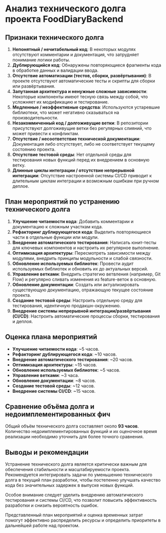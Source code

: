 # Анализ технического долга проекта FoodDiaryBackend

## Признаки технического долга

1. **Непонятный / нечитабельный код**: В некоторых модулях отсутствуют комментарии и документация, что затрудняет понимание логики работы.
2. **Дублирующийся код**: Обнаружены повторяющиеся фрагменты кода в обработке данных и валидации ввода.
3. **Отсутствие автоматизации (тестов, сборки, развёртывания)**: В проекте отсутствуют автоматические тесты и скрипты для сборки или развёртывания.
4. **Запутанная архитектура и ненужные сложные зависимости**: Некоторые компоненты имеют тесную связь между собой, что усложняет их модификацию и тестирование.
5. **Медленные / неэффективные средства**: Используются устаревшие библиотеки, что может негативно сказываться на производительности.
6. **Незакоммиченный код / долгоживущие ветки**: В репозитории присутствуют долгоживущие ветки без регулярных слияний, что может привести к конфликтам.
7. **Отсутствие / несоответствие технической документации**: Документация либо отсутствует, либо не соответствует текущему состоянию проекта.
8. **Отсутствие тестовой среды**: Нет отдельной среды для тестирования новых функций перед их внедрением в основную ветку.
9. **Длинные циклы интеграции / отсутствие непрерывной интеграции**: Отсутствие настроенной системы CI/CD приводит к длительным циклам интеграции и возможным ошибкам при ручном деплое.

## План мероприятий по устранению технического долга

1. **Улучшение читаемости кода**: Добавить комментарии и документацию к сложным участкам кода.
2. **Рефакторинг дублирующегося кода**: Выделить повторяющиеся части в отдельные функции или модули.
3. **Внедрение автоматического тестирования**: Написать юнит-тесты для ключевых компонентов и настроить их регулярное выполнение.
4. **Оптимизация архитектуры**: Пересмотреть зависимости между модулями, внедрить принципы модульности и слабой связности.
5. **Обновление используемых библиотек**: Провести аудит используемых библиотек и обновить их до актуальных версий.
6. **Управление ветками**: Внедрить стратегию ветвления (например, Git Flow) и регулярно сливать изменения из feature-веток в основную.
7. **Обновление документации**: Создать или актуализировать существующую документацию, отражающую текущее состояние проекта.
8. **Создание тестовой среды**: Настроить отдельную среду для тестирования, идентичную продакшн-окружению.
9. **Внедрение системы непрерывной интеграции/развёртывания (CI/CD)**: Настроить автоматические процессы сборки, тестирования и деплоя.

## Оценка плана мероприятий

- **Улучшение читаемости кода**: ~5 часов.
- **Рефакторинг дублирующегося кода**: ~10 часов.
- **Внедрение автоматического тестирования**: ~20 часов.
- **Оптимизация архитектуры**: ~15 часов.
- **Обновление используемых библиотек**: ~5 часов.
- **Управление ветками**: ~3 часа.
- **Обновление документации**: ~8 часов.
- **Создание тестовой среды**: ~12 часов.
- **Внедрение системы CI/CD**: ~15 часов.

## Сравнение объёма долга и недоимплементированных фич

Общий объём технического долга составляет около **93 часов**. Количество недоимплементированных функций и их оценочное время реализации необходимо уточнить для более точного сравнения.

## Выводы и рекомендации

Устранение технического долга является критически важным для обеспечения стабильности и масштабируемости проекта. Рекомендуется интегрировать задачи по уменьшению технического долга в текущий план разработки, чтобы постепенно улучшать качество кода без значительных задержек в выпуске новых функций.

Особое внимание следует уделить внедрению автоматического тестирования и системы CI/CD, что позволит повысить эффективность разработки и снизить вероятность ошибок.

Представленный план мероприятий и оценка временных затрат помогут эффективно распределить ресурсы и определить приоритеты в дальнейшей работе над проектом.
